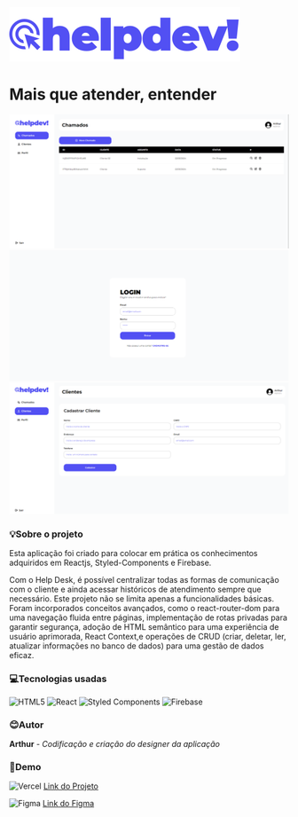 <img src="./src/assets/logo.svg" alt="helpdev!" />

# Mais que atender, entender

<img src="./src/assets/examples/order-screen.PNG" alt="helpdev!" />
<img src="./src/assets/examples/login-screen.PNG" alt="helpdev!" />
<img src="./src/assets/examples/create-client-screen.PNG" alt="helpdev!" />

### 💡Sobre o projeto

Esta aplicação foi criado para colocar em prática os conhecimentos adquiridos em Reactjs, Styled-Components e Firebase.

Com o Help Desk, é possível centralizar todas as formas de comunicação com o cliente e ainda acessar históricos de atendimento sempre que necessário. Este projeto não se limita apenas a funcionalidades básicas. Foram incorporados conceitos avançados, como o react-router-dom para uma navegação fluida entre páginas, implementação de rotas privadas para garantir segurança, adoção de HTML semântico para uma experiência de usuário aprimorada, React Context,e operações de CRUD (criar, deletar, ler, atualizar informações no banco de dados) para uma gestão de dados eficaz.

### 💻Tecnologias usadas

![HTML5](https://img.shields.io/badge/html5-%23E34F26.svg?style=for-the-badge&logo=html5&logoColor=white)
![React](https://img.shields.io/badge/react-%2320232a.svg?style=for-the-badge&logo=react&logoColor=%2361DAFB)
![Styled Components](https://img.shields.io/badge/styled--components-DB7093?style=for-the-badge&logo=styled-components&logoColor=white)
![Firebase](https://img.shields.io/badge/firebase-a08021?style=for-the-badge&logo=firebase&logoColor=ffcd34)

### 😊Autor

**Arthur** - _Codificação e criação do designer da aplicação_

### 🚀Demo

![Vercel](https://img.shields.io/badge/vercel-%23000000.svg?style=for-the-badge&logo=vercel&logoColor=white)
<a href="https://helpdev-sand.vercel.app/">Link do Projeto</a>

![Figma](https://img.shields.io/badge/figma-%23F24E1E.svg?style=for-the-badge&logo=figma&logoColor=white)
<a href="https://www.figma.com/file/lfhjZKKQejVWzXTxOUBycM/helpDev?type=design&node-id=0%3A1&mode=design&t=bnOWbiYVOKSnAJlW-1">Link do Figma</a>
